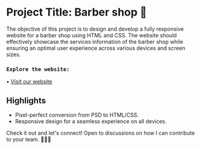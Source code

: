 # Project Title: Barber shop  🎨

The objective of this project is to design and develop a fully responsive website for a barber shop using HTML and CSS. The website should effectively showcase the services information of the barber shop while ensuring an optimal user experience across various devices and screen sizes.

### `Explore the website:`

• [Visit our website](https://barber-shop-kaushik.netlify.app)

## Highlights

- Pixel-perfect conversion from PSD to HTML/CSS.
- Responsive design for a seamless experience on all devices.

Check it out and let's connect! Open to discussions on how I can contribute to your team. 👩‍💻🚀
